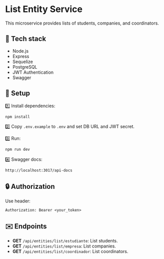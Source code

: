 # List Entity Service

This microservice provides lists of students, companies, and coordinators.

## 🚀 Tech stack

- Node.js
- Express
- Sequelize
- PostgreSQL
- JWT Authentication
- Swagger

## 🏁 Setup

1️⃣ Install dependencies:

```bash
npm install
```

2️⃣ Copy `.env.example` to `.env` and set DB URL and JWT secret.

3️⃣ Run:

```bash
npm run dev
```

4️⃣ Swagger docs:

```
http://localhost:3017/api-docs
```

## 🔒 Authorization

Use header:

```
Authorization: Bearer <your_token>
```

## ✉️ Endpoints

- **GET** `/api/entities/list/estudiante`: List students.
- **GET** `/api/entities/list/empresa`: List companies.
- **GET** `/api/entities/list/coordinador`: List coordinators.
